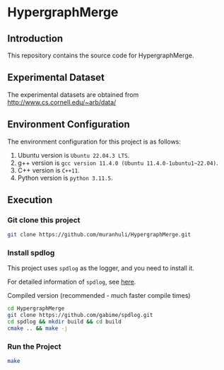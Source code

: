# HypergraphMerge

## Introduction

This repository contains the source code for HypergraphMerge.

## Experimental Dataset

The experimental datasets are obtained from <http://www.cs.cornell.edu/~arb/data/>

## Environment Configuration

The environment configuration for this project is as follows:

1. Ubuntu version is `Ubuntu 22.04.3 LTS`.
2. g++ version is `gcc version 11.4.0 (Ubuntu 11.4.0-1ubuntu1~22.04)`.
3. C++ version is `C++11`.
4. Python version is `python 3.11.5`.

## Execution

### Git clone this project

```bash
git clone https://github.com/muranhuli/HypergraphMerge.git
```

### Install spdlog

This project uses `spdlog` as the logger, and you need to install it.

For detailed information of `spdlog`, see [here](https://github.com/gabime/spdlog).

Compiled version (recommended - much faster compile times)

```bash
cd HypergraphMerge
git clone https://github.com/gabime/spdlog.git
cd spdlog && mkdir build && cd build
cmake .. && make -j
```

### Run the Project

```bash
make
```